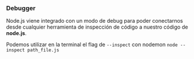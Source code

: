 ### Debugger
Node.js viene integrado con un modo de debug para poder conectarnos desde cualquier herramienta de inspección de código a nuestro código de **node.js**.

Podemos utilizar en la terminal el flag de ```--inspect``` con nodemon
```node --inspect path_file.js```